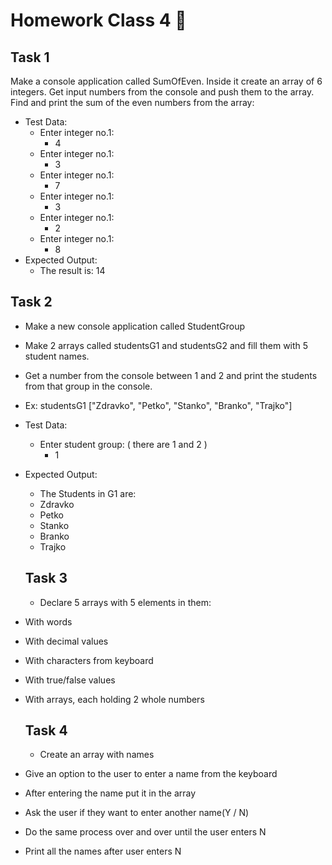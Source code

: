 # Homework Class 4 📒

## Task 1
Make a console application called SumOfEven. Inside it create an array of 6 integers. Get input numbers from the console and push them to the array. 
Find and print the sum of the even numbers from the array:
* Test Data:
  * Enter integer no.1:
    * 4
  * Enter integer no.1:
    * 3
  * Enter integer no.1:
    * 7
  * Enter integer no.1:
    * 3
  * Enter integer no.1:
    * 2
  * Enter integer no.1:
    * 8
* Expected Output:
  * The result is: 14

## Task 2
* Make a new console application called StudentGroup
* Make 2 arrays called studentsG1 and studentsG2 and fill them with 5 student names. 
* Get a number from the console between 1 and 2 and print the students from that group in the console.
* Ex: studentsG1 ["Zdravko", "Petko", "Stanko", "Branko", "Trajko"]
* Test Data:
  * Enter student group: ( there are 1 and 2 )
    * 1
* Expected Output:
  * The Students in G1 are: 
  * Zdravko
  * Petko
  * Stanko
  * Branko
  * Trajko
  
  ## Task 3
  * Declare 5 arrays with 5 elements in them:
* With words
* With decimal values
* With characters from keyboard
* With true/false values
* With arrays, each holding 2 whole numbers

  ## Task 4
  * Create an array with names
* Give an option to the user to enter a name from the keyboard
* After entering the name put it in the array
* Ask the user if they want to enter another name(Y / N)
* Do the same process over and over until the user enters N
* Print all the names after user enters N
